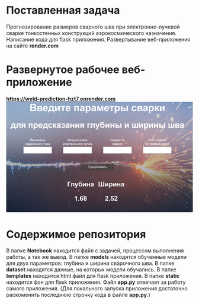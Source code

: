 # Поставленная задача
Прогнозирование размеров сварного шва при электронно-лучевой сварке тонкостенных конструкций аэрокосмического назначения.
Написание кода для flask приложения.
Развертывание веб-приложения на сайте **render.com**

# Развернутое рабочее веб-приложение
**https://weld-prediction-hzt7.onrender.com**
![alt text](https://raw.githubusercontent.com/Koatga/Weld_prediction/4472840260b30cff617c333d746557cb06d7c439/preview.jpg)

# Содержимое репозитория
В папке **Notebook** находится файл с задачей, процессом выполнения работы, а так же вывод.
В папке **models** находятся обученные модели для двух параметров: глубина и ширина сварочного шва.
В папке **dataset** находятся данные, на которых модели обучались.
В папке **templates** находится html файл для flask приложения.
В папке **static** находится фон для flask приложения.
Файл **app.py** отвечает за работу самого приложения.
(Для локального запуска приложения достаточно раскоменить последнюю строчку кода в файле **app.py**.)
